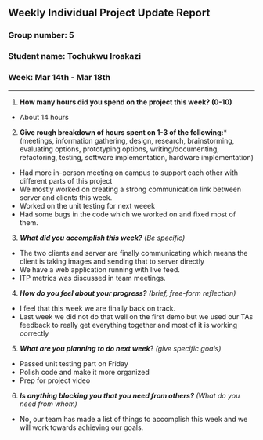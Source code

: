 ## Weekly Individual Project Update Report
### Group number: 5
### Student name: Tochukwu Iroakazi
### Week: Mar 14th - Mar 18th
___
1. **How many hours did you spend on the project this week? (0-10)**
- About 14 hours

2. **Give rough breakdown of hours spent on 1-3 of the following:***
   (meetings, information gathering, design, research, brainstorming, evaluating options, prototyping options, writing/documenting, refactoring, testing, software implementation, hardware implementation)
  - Had more in-person meeting on campus to support each other with different parts of this project
  - We mostly worked on creating a strong communication link between server and clients this week. 
  - Worked on the unit testing for next weeek
  - Had some bugs in the code which we worked on and fixed most of them.
 
3. ***What did you accomplish this week?*** _(Be specific)_
  - The two clients and server are finally communicating which means the client is taking images and sending that to server directly
  - We have a web application running with live feed. 
  - ITP metrics was discussed in team meetings.
4. ***How do you feel about your progress?*** _(brief, free-form reflection)_
  - I feel that this week we are finally back on track.
  - Last week we did not do that well on the first demo but we used our TAs feedback to really get everything together and most of it is working correctly
5. ***What are you planning to do next week***? _(give specific goals)_
  - Passed unit testing part on Friday 
  - Polish code and make it more organized
  - Prep for project video
 
6. ***Is anything blocking you that you need from others?*** _(What do you need from whom)_
  - No, our team has made a list of things to accomplish this week and we will work towards achieving our goals.
